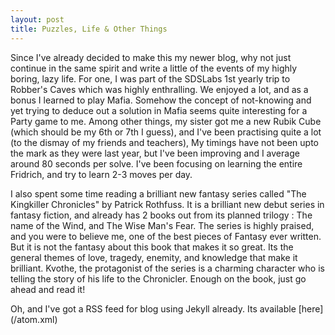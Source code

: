 ```yaml
---
layout: post
title: Puzzles, Life & Other Things
---
```

Since I've already decided to make this my newer blog, why not just continue in the same spirit and write a little of the events of my highly boring, lazy life. For one, I was part of the SDSLabs 1st yearly trip to Robber's Caves which was highly enthralling. We enjoyed a lot, and as a bonus I learned to play Mafia. Somehow the concept of not-knowing and yet trying to deduce out a solution in Mafia seems quite interesting for a Party game to me. Among other things, my sister got me a new Rubik Cube (which should be my 6th or 7th I guess), and I've been practising quite a lot (to the dismay of my friends and teachers), My timings have not been upto the mark as they were last year, but I've been improving and I average around 80 seconds per solve. I've been focusing on learning the entire Fridrich, and try to learn 2-3 moves per day.

I also spent some time reading a brilliant new fantasy series called "The Kingkiller Chronicles" by Patrick Rothfuss. It is a brilliant new debut series in fantasy fiction, and already has 2 books out from its planned trilogy : The name of the Wind, and The Wise Man's Fear. The series is highly praised, and you were to believe me, one of the best pieces of Fantasy ever written. But it is not the fantasy about this book that makes it so great. Its the general themes of love, tragedy, enemity, and knowledge that make it brilliant. Kvothe, the protagonist of the series is a charming character who is telling the story of his life to the Chronicler. Enough on the book, just go ahead and read it!

Oh, and I've got a RSS feed for blog using Jekyll already. Its available [here] (/atom.xml)
